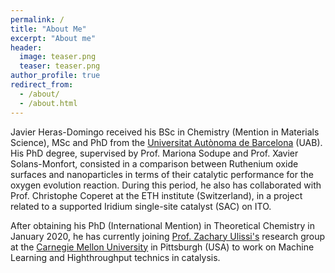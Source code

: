 ```yaml
---
permalink: /
title: "About Me"
excerpt: "About me"
header:
  image: teaser.png
  teaser: teaser.png
author_profile: true
redirect_from: 
  - /about/
  - /about.html
---
```


Javier Heras-Domingo received his BSc in Chemistry (Mention in Materials Science), MSc and PhD from the [Universitat Autònoma de Barcelona](https://www.uab.cat/web/universitat-autonoma-de-barcelona-1345467950436.html) (UAB). His PhD degree, supervised by Prof. Mariona Sodupe and Prof. Xavier Solans-Monfort, consisted in a comparison between Ruthenium oxide surfaces and nanoparticles in terms of their catalytic performance for the oxygen evolution reaction. During this period, he also has collaborated with Prof. Christophe Coperet at the ETH institute (Switzerland), in a project related to a supported Iridium single-site catalyst (SAC) on ITO.

After obtaining his PhD (International Mention) in Theoretical Chemistry in January 2020, he has currently joining [Prof. Zachary Ulissi's](https://ulissigroup.cheme.cmu.edu/) research group at the [Carnegie Mellon University](https://www.cmu.edu/) in Pittsburgh (USA) to work on Machine Learning and Highthroughput technics in catalysis.

